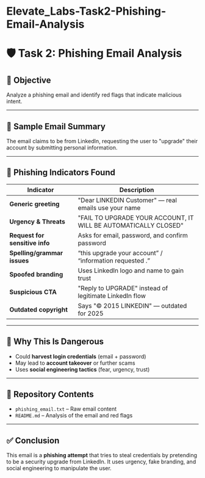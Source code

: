 # Elevate_Labs-Task2-Phishing-Email-Analysis
# 🛡️ Task 2: Phishing Email Analysis

## 📌 Objective
Analyze a phishing email and identify red flags that indicate malicious intent.

---

## 📨 Sample Email Summary

The email claims to be from LinkedIn, requesting the user to "upgrade" their account by submitting personal information.

---

## 🚩 Phishing Indicators Found

| Indicator | Description |
|----------|-------------|
| **Generic greeting** | "Dear LINKEDIN Customer" — real emails use your name |
| **Urgency & Threats** | "FAIL TO UPGRADE YOUR ACCOUNT, IT WILL BE AUTOMATICALLY CLOSED" |
| **Request for sensitive info** | Asks for email, password, and confirm password |
| **Spelling/grammar issues** | “this upgrade your account” / “information requested .” |
| **Spoofed branding** | Uses LinkedIn logo and name to gain trust |
| **Suspicious CTA** | "Reply to UPGRADE" instead of legitimate LinkedIn flow |
| **Outdated copyright** | Says "© 2015 LINKEDIN" — outdated for 2025 |

---

## 🔐 Why This Is Dangerous

- Could **harvest login credentials** (email + password)
- May lead to **account takeover** or further scams
- Uses **social engineering tactics** (fear, urgency, trust)

---

## 📁 Repository Contents

- `phishing_email.txt` – Raw email content
- `README.md` – Analysis of the email and red flags

---

## ✅ Conclusion

This email is a **phishing attempt** that tries to steal credentials by pretending to be a security upgrade from LinkedIn. It uses urgency, fake branding, and social engineering to manipulate the user.

